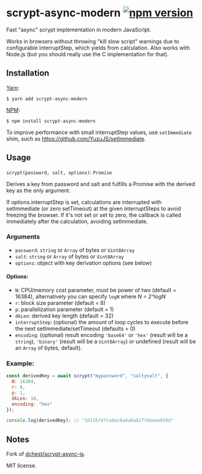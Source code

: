 # scrypt-async-modern [![npm version](http://img.shields.io/npm/v/scrypt-async-modern.svg?style=flat)](https://www.npmjs.org/package/scrypt-async-modern)

Fast "async" scrypt implementation in modern JavaScript.

Works in browsers without throwing "kill slow script" warnings due to
configurable interruptStep, which yields from calculation.
Also works with Node.js (but you should really use the C implementation for that).

## Installation

[Yarn](https://yarnpkg.com/):

    $ yarn add scrypt-async-modern

[NPM](https://www.npmjs.org/):

    $ npm install scrypt-async-modern

To improve performance with small interruptStep values, use `setImmediate` shim,
such as <https://github.com/YuzuJS/setImmediate>.

## Usage

`scrypt(password, salt, options)`: `Promise`

Derives a key from password and salt and fulfills a Promise with the derived key as the only argument.

If options.interruptStep is set, calculations are interrupted with setImmediate (or
zero setTimeout) at the given interruptSteps to avoid freezing the browser.
If it's not set or set to zero, the callback is called immediately after the
calculation, avoiding setImmediate.

### Arguments

- `password`: `string` or `Array` of bytes or `Uint8Array`
- `salt`: `string` or `Array` of bytes or `Uint8Array`
- `options`: object with key derivation options (see below)

#### Options:

- `N`: CPU/memory cost parameter, must be power of two (default = 16384),
  alternatively you can specify `logN` where _N = 2^logN_
- `r`: block size parameter (default = 8)
- `p`: parallelization parameter (default = 1)
- `dkLen`: derived key length (default = 32)
- `interruptStep`: (optional) the amount of loop cycles to execute before the next setImmediate/setTimeout (defaults = 0)
- `encoding`: (optional) result encoding `'base64'` or `'hex'` (result will be a `string`), `'binary'` (result will be a `Uint8Array`) or undefined (result will be an `Array` of bytes, default).

### Example:

```javascript
const derivedKey = await scrypt("mypassword", "saltysalt", {
  N: 16384,
  r: 8,
  p: 1,
  dkLen: 16,
  encoding: "hex"
});

console.log(derivedKey); // "5012b74fca8ec8a4a0a62ffdeeee959d"
```

## Notes

Fork of [dchest/scrypt-async-js](https://github.com/dchest/scrypt-async-js).

MIT license.
